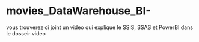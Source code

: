 # movies_DataWarehouse_BI-
 vous trouverez ci joint un video qui explique le SSIS, SSAS et PowerBI dans le dosseir video 
